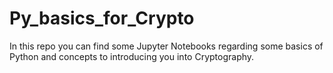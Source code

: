 # Py_basics_for_Crypto
In this repo you can find some Jupyter Notebooks regarding some basics of Python and concepts to introducing you into Cryptography.
